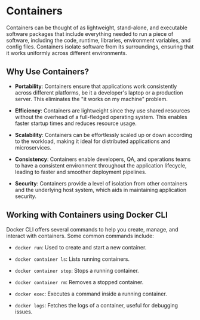 # Containers

Containers can be thought of as lightweight, stand-alone, and executable software packages that include everything needed to run a piece of software, including the code, runtime, libraries, environment variables, and config files. Containers isolate software from its surroundings, ensuring that it works uniformly across different environments.

## Why Use Containers?

- **Portability**: Containers ensure that applications work consistently across different platforms, be it a developer's laptop or a production server. This eliminates the "it works on my machine" problem.

- **Efficiency**: Containers are lightweight since they use shared resources without the overhead of a full-fledged operating system. This enables faster startup times and reduces resource usage.

- **Scalability**: Containers can be effortlessly scaled up or down according to the workload, making it ideal for distributed applications and microservices.

- **Consistency**: Containers enable developers, QA, and operations teams to have a consistent environment throughout the application lifecycle, leading to faster and smoother deployment pipelines.

- **Security**: Containers provide a level of isolation from other containers and the underlying host system, which aids in maintaining application security.

## Working with Containers using Docker CLI

Docker CLI offers several commands to help you create, manage, and interact with containers. Some common commands include:

- `docker run`: Used to create and start a new container.

- `docker container ls`: Lists running containers.

- `docker container stop`: Stops a running container.

- `docker container rm`: Removes a stopped container.

- `docker exec`: Executes a command inside a running container.

- `docker logs`: Fetches the logs of a container, useful for debugging issues.
